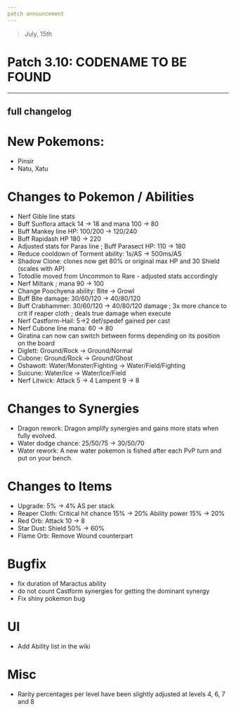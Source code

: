 ```yaml
---
patch announcement
---
```


> July, 15th

# Patch 3.10: CODENAME TO BE FOUND

---

## full changelog

# New Pokemons:

- Pinsir
- Natu, Xatu

# Changes to Pokemon / Abilities

- Nerf Gible line stats
- Buff Sunflora attack 14 → 18 and mana 100 → 80
- Buff Mankey line HP: 100/200 → 120/240
- Buff Rapidash HP 180 → 220
- Adjusted stats for Paras line ; Buff Parasect HP: 110 → 180
- Reduce cooldown of Torment ability: 1s/AS → 500ms/AS
- Shadow Clone: clones now get 80% or original max HP and 30 Shield (scales with AP)
- Totodile moved from Uncommon to Rare - adjusted stats accordingly
- Nerf Miltank ; mana 90 → 100
- Change Poochyena ability: Bite → Growl
- Buff Bite damage: 30/60/120 → 40/80/120
- Buff Crabhammer: 30/60/120 → 40/80/120 damage ; 3x more chance to crit if reaper cloth ; deals true damage when execute
- Nerf Castform-Hail: 5→2 def/spedef gained per cast
- Nerf Cubone line mana: 60 → 80
- Giratina can now can switch between forms depending on its position on the board
- Diglett: Ground/Rock → Ground/Normal
- Cubone: Ground/Rock → Ground/Ghost
- Oshawott: Water/Monster/Fighting → Water/Field/Fighting
- Suicune: Water/Ice → Water/Ice/Field
- Nerf Litwick: Attack 5 -> 4 Lampent 9 -> 8

# Changes to Synergies

- Dragon rework: Dragon amplify synergies and gains more stats when fully evolved.
- Water dodge chance: 25/50/75 → 30/50/70
- Water rework: A new water pokemon is fished after each PvP turn and put on your bench.

# Changes to Items

- Upgrade: 5% → 4% AS per stack
- Reaper Cloth: Critical hit chance 15% -> 20% Ability power 15% -> 20%
- Red Orb: Attack 10 -> 8
- Star Dust: Shield 50% -> 60%
- Flame Orb: Remove Wound counterpart

# Bugfix

- fix duration of Maractus ability
- do not count Castform synergies for getting the dominant synergy
- Fix shiny pokemon bug

# UI

- Add Ability list in the wiki

# Misc

- Rarity percentages per level have been slightly adjusted at levels 4, 6, 7 and 8

